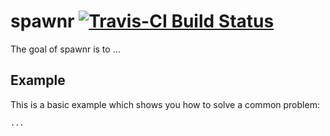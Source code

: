 # spawnr [![Travis-CI Build Status](https://travis-ci.com/bfatemi/spawnr.svg?token=pYv3R1FRGogyEqfAKVfU&branch=master)](https://travis-ci.com/bfatemi/spawnr)

The goal of spawnr is to ...

## Example

This is a basic example which shows you how to solve a common problem:

```R
...
```
